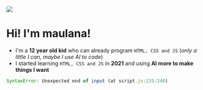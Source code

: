 <a href="https://discordapp.com/users/1187257698572574754" target="blank"><img src="https://discord.c99.nl/widget/theme-1/1187257698572574754.png"></img></a>
# Hi! I'm maulana!
- I'm a **12 year old kid** who can already program `HTML, CSS and JS` (_only a little I can, maybe I use AI to code_)
- I started learning `HTML, CSS and JS` in **2021** and using __AI more to make things I want__


```js
SyntaxError: Unexpected end of input (at script.js:235:240)
```
